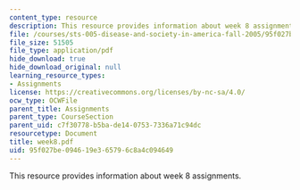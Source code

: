 ```yaml
---
content_type: resource
description: This resource provides information about week 8 assignments.
file: /courses/sts-005-disease-and-society-in-america-fall-2005/95f027be094619e365796c8a4c094649_week8.pdf
file_size: 51505
file_type: application/pdf
hide_download: true
hide_download_original: null
learning_resource_types:
- Assignments
license: https://creativecommons.org/licenses/by-nc-sa/4.0/
ocw_type: OCWFile
parent_title: Assignments
parent_type: CourseSection
parent_uid: c7f30778-b5ba-de14-0753-7336a71c94dc
resourcetype: Document
title: week8.pdf
uid: 95f027be-0946-19e3-6579-6c8a4c094649
---
```

This resource provides information about week 8 assignments.